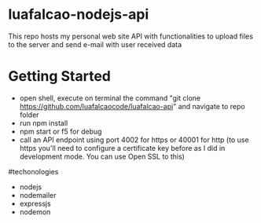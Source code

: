 # luafalcao-nodejs-api

This repo hosts my personal web site API with functionalities to upload files to the server and send e-mail with user received data 

# Getting Started

- open shell, execute on terminal the command "git clone https://github.com/luafalcaocode/luafalcao-api" and navigate to repo folder
- run npm install
- npm start or f5 for debug
- call an API endpoint using port 4002 for https or 40001 for http (to use https you'll need to configure a certificate key before as I did in development mode. You can use Open SSL to this)

#techonologies

- nodejs
- nodemailer
- expressjs
- nodemon
